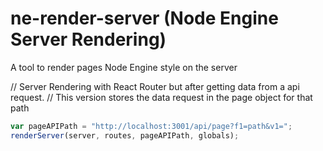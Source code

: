 # ne-render-server (Node Engine Server Rendering)

A tool to render pages Node Engine style on the server

// Server Rendering with React Router but after getting data from a api request.
// This version stores the data request in the page object for that path

```js
var pageAPIPath = "http://localhost:3001/api/page?f1=path&v1=";
renderServer(server, routes, pageAPIPath, globals);

```
